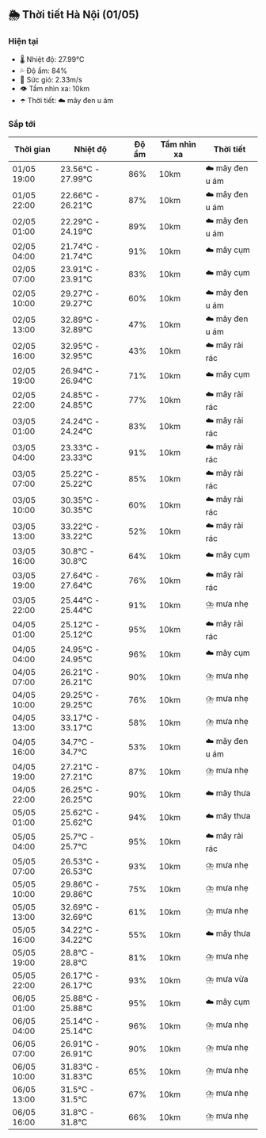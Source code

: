 ## 🌦️ Thời tiết Hà Nội (01/05)

### Hiện tại

- 🌡️ Nhiệt độ: 27.99℃
- 💦 Độ ẩm: 84%
- 💨 Sức gió: 2.33m/s
- 👁️ Tầm nhìn xa: 10km
- ☂️ Thời tiết: ☁️ mây đen u ám

### Sắp tới

| Thời gian | Nhiệt độ | Độ ẩm | Tầm nhìn xa | Thời tiết |
| --- | --- | --- | --- | --- |
| 01/05 19:00 | 23.56℃ - 27.99℃ | 86% | 10km | ☁️ mây đen u ám |
| 01/05 22:00 | 22.66℃ - 26.21℃ | 87% | 10km | ☁️ mây đen u ám |
| 02/05 01:00 | 22.29℃ - 24.19℃ | 89% | 10km | ☁️ mây đen u ám |
| 02/05 04:00 | 21.74℃ - 21.74℃ | 91% | 10km | ☁️ mây cụm |
| 02/05 07:00 | 23.91℃ - 23.91℃ | 83% | 10km | ☁️ mây cụm |
| 02/05 10:00 | 29.27℃ - 29.27℃ | 60% | 10km | ☁️ mây đen u ám |
| 02/05 13:00 | 32.89℃ - 32.89℃ | 47% | 10km | ☁️ mây đen u ám |
| 02/05 16:00 | 32.95℃ - 32.95℃ | 43% | 10km | ☁️ mây rải rác |
| 02/05 19:00 | 26.94℃ - 26.94℃ | 71% | 10km | ☁️ mây cụm |
| 02/05 22:00 | 24.85℃ - 24.85℃ | 77% | 10km | ☁️ mây rải rác |
| 03/05 01:00 | 24.24℃ - 24.24℃ | 83% | 10km | ☁️ mây rải rác |
| 03/05 04:00 | 23.33℃ - 23.33℃ | 91% | 10km | ☁️ mây rải rác |
| 03/05 07:00 | 25.22℃ - 25.22℃ | 85% | 10km | ☁️ mây rải rác |
| 03/05 10:00 | 30.35℃ - 30.35℃ | 60% | 10km | ☁️ mây rải rác |
| 03/05 13:00 | 33.22℃ - 33.22℃ | 52% | 10km | ☁️ mây rải rác |
| 03/05 16:00 | 30.8℃ - 30.8℃ | 64% | 10km | ☁️ mây cụm |
| 03/05 19:00 | 27.64℃ - 27.64℃ | 76% | 10km | ☁️ mây rải rác |
| 03/05 22:00 | 25.44℃ - 25.44℃ | 91% | 10km | ⛈️ mưa nhẹ |
| 04/05 01:00 | 25.12℃ - 25.12℃ | 95% | 10km | ☁️ mây rải rác |
| 04/05 04:00 | 24.95℃ - 24.95℃ | 96% | 10km | ☁️ mây cụm |
| 04/05 07:00 | 26.21℃ - 26.21℃ | 90% | 10km | ⛈️ mưa nhẹ |
| 04/05 10:00 | 29.25℃ - 29.25℃ | 76% | 10km | ⛈️ mưa nhẹ |
| 04/05 13:00 | 33.17℃ - 33.17℃ | 58% | 10km | ⛈️ mưa nhẹ |
| 04/05 16:00 | 34.7℃ - 34.7℃ | 53% | 10km | ☁️ mây đen u ám |
| 04/05 19:00 | 27.21℃ - 27.21℃ | 87% | 10km | ⛈️ mưa nhẹ |
| 04/05 22:00 | 26.25℃ - 26.25℃ | 90% | 10km | ☁️ mây thưa |
| 05/05 01:00 | 25.62℃ - 25.62℃ | 94% | 10km | ☁️ mây thưa |
| 05/05 04:00 | 25.7℃ - 25.7℃ | 95% | 10km | ☁️ mây rải rác |
| 05/05 07:00 | 26.53℃ - 26.53℃ | 93% | 10km | ⛈️ mưa nhẹ |
| 05/05 10:00 | 29.86℃ - 29.86℃ | 75% | 10km | ⛈️ mưa nhẹ |
| 05/05 13:00 | 32.69℃ - 32.69℃ | 61% | 10km | ⛈️ mưa nhẹ |
| 05/05 16:00 | 34.22℃ - 34.22℃ | 55% | 10km | ☁️ mây thưa |
| 05/05 19:00 | 28.8℃ - 28.8℃ | 81% | 10km | ⛈️ mưa nhẹ |
| 05/05 22:00 | 26.17℃ - 26.17℃ | 93% | 10km | ⛈️ mưa vừa |
| 06/05 01:00 | 25.88℃ - 25.88℃ | 95% | 10km | ☁️ mây cụm |
| 06/05 04:00 | 25.14℃ - 25.14℃ | 96% | 10km | ⛈️ mưa nhẹ |
| 06/05 07:00 | 26.91℃ - 26.91℃ | 90% | 10km | ⛈️ mưa nhẹ |
| 06/05 10:00 | 31.83℃ - 31.83℃ | 65% | 10km | ⛈️ mưa nhẹ |
| 06/05 13:00 | 31.5℃ - 31.5℃ | 67% | 10km | ⛈️ mưa nhẹ |
| 06/05 16:00 | 31.8℃ - 31.8℃ | 66% | 10km | ⛈️ mưa nhẹ |
